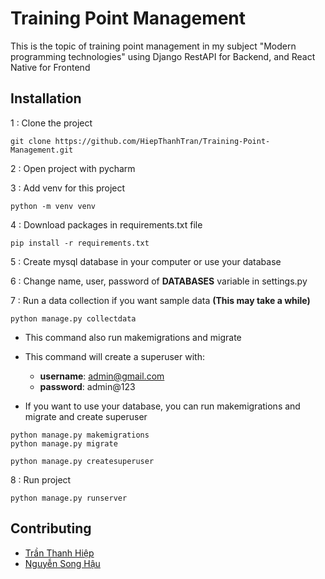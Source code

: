 # Training Point Management

This is the topic of training point management in my subject "Modern programming technologies" using Django RestAPI for Backend, and React Native for Frontend

## Installation

1 : Clone the project

```shell
git clone https://github.com/HiepThanhTran/Training-Point-Management.git
```

2 : Open project with pycharm

3 : Add venv for this project

```shell
python -m venv venv
```

4 : Download packages in requirements.txt file

```shell
pip install -r requirements.txt
```

5 : Create mysql database in your computer or use your database

6 : Change name, user, password of **DATABASES** variable in settings.py

7 : Run a data collection if you want sample data **(This may take a while)**

```shell
python manage.py collectdata
```
- This command also run makemigrations and migrate
- This command will create a superuser with:
  - **username**: admin@gmail.com
  - **password**: admin@123

- If you want to use your database, you can run makemigrations and migrate and create superuser

```shell
python manage.py makemigrations
python manage.py migrate

python manage.py createsuperuser
```

8 : Run project

```shell
python manage.py runserver
```

## Contributing

- [Trần Thanh Hiệp](https://github.com/hiepthanhtran)
- [Nguyễn Song Hậu](https://github.com/SongHau)

